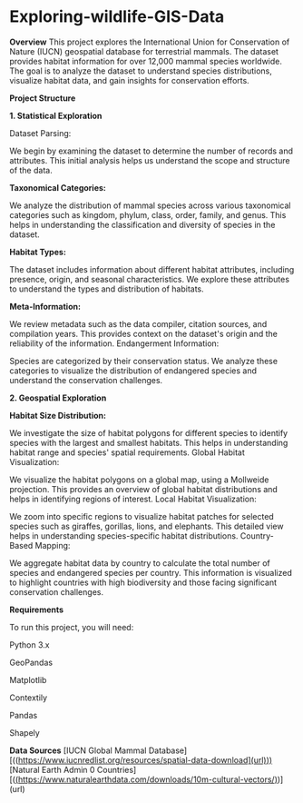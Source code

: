 # Exploring-wildlife-GIS-Data
**Overview**
This project explores the International Union for Conservation of Nature (IUCN) geospatial database for terrestrial mammals. The dataset provides habitat information for over 12,000 mammal species worldwide. The goal is to analyze the dataset to understand species distributions, visualize habitat data, and gain insights for conservation efforts.

**Project Structure**

**1. Statistical Exploration**

Dataset Parsing:

We begin by examining the dataset to determine the number of records and attributes. This initial analysis helps us understand the scope and structure of the data.

**Taxonomical Categories:**

We analyze the distribution of mammal species across various taxonomical categories such as kingdom, phylum, class, order, family, and genus. This helps in understanding the classification and diversity of species in the dataset.

**Habitat Types:**

The dataset includes information about different habitat attributes, including presence, origin, and seasonal characteristics. We explore these attributes to understand the types and distribution of habitats.

**Meta-Information:**

We review metadata such as the data compiler, citation sources, and compilation years. This provides context on the dataset's origin and the reliability of the information.
Endangerment Information:

Species are categorized by their conservation status. We analyze these categories to visualize the distribution of endangered species and understand the conservation challenges.


**2. Geospatial Exploration**

**Habitat Size Distribution:**

We investigate the size of habitat polygons for different species to identify species with the largest and smallest habitats. This helps in understanding habitat range and species' spatial requirements.
Global Habitat Visualization:

We visualize the habitat polygons on a global map, using a Mollweide projection. This provides an overview of global habitat distributions and helps in identifying regions of interest.
Local Habitat Visualization:

We zoom into specific regions to visualize habitat patches for selected species such as giraffes, gorillas, lions, and elephants. This detailed view helps in understanding species-specific habitat distributions.
Country-Based Mapping:

We aggregate habitat data by country to calculate the total number of species and endangered species per country. This information is visualized to highlight countries with high biodiversity and those facing significant conservation challenges.

**Requirements**

To run this project, you will need:

Python 3.x

GeoPandas

Matplotlib

Contextily

Pandas

Shapely


**Data Sources**
[IUCN Global Mammal Database][(([https://www.iucnredlist.org/resources/spatial-data-download](url)))](url)
[Natural Earth Admin 0 Countries][([(https://www.naturalearthdata.com/downloads/10m-cultural-vectors/)](url))](url)
